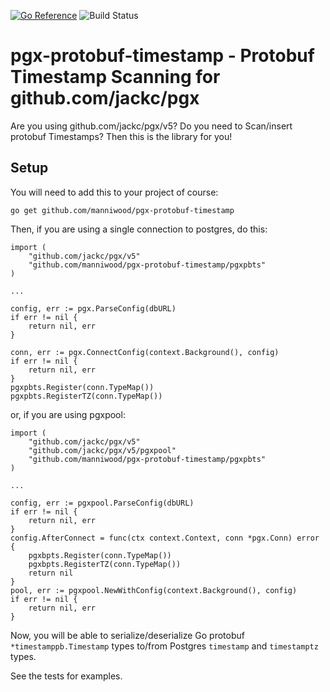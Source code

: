 [![Go Reference](https://pkg.go.dev/badge/github.com/manniwood/pgxtras.svg)](https://pkg.go.dev/github.com/manniwood/pgx-protobuf-timestamp)
![Build Status](https://github.com/manniwood/pgx-protobuf-timestamp/actions/workflows/ci.yml/badge.svg)

# pgx-protobuf-timestamp - Protobuf Timestamp Scanning for github.com/jackc/pgx

Are you using github.com/jackc/pgx/v5? Do you need to Scan/insert protobuf Timestamps?
Then this is the library for you!

## Setup

You will need to add this to your project of course:

```
go get github.com/manniwood/pgx-protobuf-timestamp
```

Then, if you are using a single connection to postgres, do this:

```
import (
	"github.com/jackc/pgx/v5"
	"github.com/manniwood/pgx-protobuf-timestamp/pgxpbts"
)

...

config, err := pgx.ParseConfig(dbURL)
if err != nil {
	return nil, err
}

conn, err := pgx.ConnectConfig(context.Background(), config)
if err != nil {
	return nil, err
}
pgxpbts.Register(conn.TypeMap())
pgxpbts.RegisterTZ(conn.TypeMap())
```

or, if you are using pgxpool:

```
import (
	"github.com/jackc/pgx/v5"
	"github.com/jackc/pgx/v5/pgxpool"
	"github.com/manniwood/pgx-protobuf-timestamp/pgxpbts"
)

...

config, err := pgxpool.ParseConfig(dbURL)
if err != nil {
	return nil, err
}
config.AfterConnect = func(ctx context.Context, conn *pgx.Conn) error {
	pgxbpts.Register(conn.TypeMap())
	pgxbpts.RegisterTZ(conn.TypeMap())
	return nil
}
pool, err := pgxpool.NewWithConfig(context.Background(), config)
if err != nil {
	return nil, err
}
```

Now, you will be able to serialize/deserialize Go protobuf `*timestamppb.Timestamp` types
to/from Postgres `timestamp` and `timestamptz` types.

See the tests for examples.

